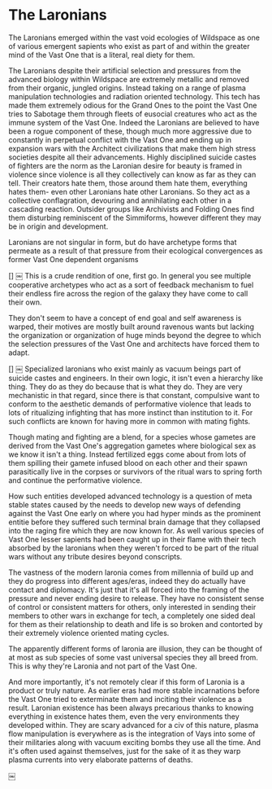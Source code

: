 

# The Laronians

The Laronians emerged within the vast void ecologies of Wildspace as one of various emergent sapients who exist as part of and within the greater mind of the Vast One that is a literal, real diety for them.

The Laronians despite their artificial selection and pressures from the advanced biology within Wildspace are extremely metallic and removed from their organic, jungled origins.  Instead taking on a range of plasma manipulation technologies and radiation oriented technology.  This tech has made them extremely odious for the Grand Ones to the point the Vast One tries to Sabotage them through fleets of eusocial creatures who act as the immune system of the Vast One.  Indeed the Laronians are believed to have been a rogue component of these, though much more aggressive due to constantly in perpetual conflict with the Vast One and ending up in expansion wars with the Architect civilizations that make them high stress societies despite all their advancements.  Highly disciplined suicide castes of fighters are the norm as the Laronian desire for beauty is framed in violence since violence is all they collectively can know as far as they can tell.  Their creators hate them, those around them hate them, everything hates them- even other Laronians hate other Laronians.  So they act as a collective conflagration, devouring and annihilating each other in a cascading reaction.  Outsider groups like Archivists and Folding Ones find them disturbing reminiscent of the Simmiforms, however different they may be in origin and development.  

Laronians are not singular in form, but do have archetype forms that permeate as a result of that pressure from their ecological convergences as former Vast One dependent organisms

[]
￼
This is a crude rendition of one, first go.  In general you see multiple cooperative archetypes who act as a sort of feedback mechanism to fuel their endless fire across the region of the galaxy they have come to call their own.  

They don't seem to have a concept of end goal and self awareness is warped, their motives are mostly built around ravenous wants but lacking the organization or organization of huge minds beyond the degree to which the selection pressures of the Vast One and architects have forced them to adapt.

[]
￼
Specialized laronians who exist mainly as vacuum beings part of suicide castes and engineers.  In their own logic, it isn't even a hierarchy like thing.  They do as they do because that is what they do.  They are very mechanistic in that regard, since there is that constant, compulsive want to conform to the aesthetic demands of performative violence that leads to lots of ritualizing infighting that has more instinct than institution to it.  For such conflicts are known for having more in common with mating fights.  

Though mating and fighting are a blend, for a species whose gametes are derived from the Vast One's aggregation gametes where biological sex as we know it isn't a thing.  Instead fertilized eggs come about from lots of them spilling their gamete infused blood on each other and their spawn parasitically live in the corpses or survivors of the ritual wars to spring forth and continue the performative violence.

How such entities developed advanced technology is a question of meta stable states caused by the needs to develop new ways of defending against the Vast One early on where you had hyper minds as the prominent entitie before they suffered such terminal brain damage that they collapsed into the raging fire which they are now known for.  As well various species of Vast One lesser sapients had been caught up in their flame with their tech absorbed by the laronians when they weren't forced to be part of the ritual wars without any tribute desires beyond conscripts.  

The vastness of the modern laronia comes from millennia of build up and they do progress into different ages/eras, indeed they do actually have contact and diplomacy.  It's just that it's all forced into the framing of the pressure and never ending desire to release.  They have no consistent sense of control or consistent matters for others, only interested in sending their members to other wars in exchange for tech, a completely one sided deal for them as their relationship to death and life is so broken and contorted by their extremely violence oriented mating cycles.  

The apparently different forms of laronia are illusion, they can be thought of at most as sub species of some vast universal species they all breed from.  This is why they're Laronia and not part of the Vast One.

And more importantly, it's not remotely clear if this form of Laronia is a product or truly nature.  As earlier eras had more stable incarnations before the Vast One tried to exterminate them and inciting their violence as a result.   Laronian existence has been always precarious thanks to knowing everything in existence hates them, even the very environments they developed within.  They are scary advanced for a civ of this nature, plasma flow manipulation is everywhere as is the integration of Vays into some of their militaries along with vacuum exciting bombs they use all the time.  And it's often used against themselves, just for the sake of it as they warp plasma currents into very elaborate patterns of deaths.

￼
